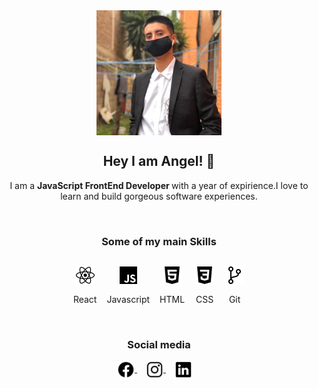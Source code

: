 <div align="center">
   <img align="center" width="200" src="./src/assets/Me.jpg"/>
   <h2 align="center">Hey I am Angel! 🚀</h2>
  <p align="center">I am a <strong>JavaScript FrontEnd Developer </strong> with a year of expirience.I love to learn and build gorgeous software experiences.</p>
</div>

<br />

<h3 align="center">Some of my main Skills</h3>
<div align="center" style='display:flex; gap: 1rem; justify-content: center;'>
  <div>
    <img style='margin-top:12px' align="center" src="./src/assets/icons/logo-react.svg" alt="React" height="32px" width="32px"/>
    <p>React</p>
  </div>
  <div>
    <img style='margin-top:12px' align="center" src="./src/assets/icons/logo-javascript.svg" alt="React" height="32px" width="32px"/>
    <p>Javascript</p>
  </div>
  <div>
    <img style='margin-top:12px' align="center" src="./src/assets/icons/logo-html5.svg" alt="React" height="32px" width="32px"/>
    <p>HTML</p>
  </div>
  <div>
    <img style='margin-top:12px' align="center" src="./src/assets/icons/logo-css3.svg" alt="React" height="32px" width="32px"/>
    <p>CSS</p>
  </div>
  <div>
    <img style='margin-top:12px' align="center" src="./src/assets/icons/logo-git.svg" alt="React" height="32px" width="32px"/>
    <p>Git</p>
  </div>
</div>

<br />

<h3 align="center">Social media</h3>
<p align="center">
   <a href="https://www.facebook.com/valencia.arcega" target="blank" style='margin-right:14px'>
    <img align="center" src="./src/assets/icons/logo-facebook.svg" alt="Mi facebook" height="28px" width="28px"/>
  </a>
   <a href="https://www.instagram.com/valencia.arcega/" target="blank" style='margin-right:14px'>
    <img align="center" src="./src/assets/icons/logo-instagram.svg" alt="Mi instagram" height="28px" width="28px" />
  </a>
  <a href="https://www.linkedin.com/in/angel-valencia-arcega-4827b9239/" target="blank" style='margin-right:14px'>
    <img align="center" src="./src/assets/icons/logo-linkedin.svg" alt="Mi linkedin" height="28px" width="28px" />
  </a>
</p>
